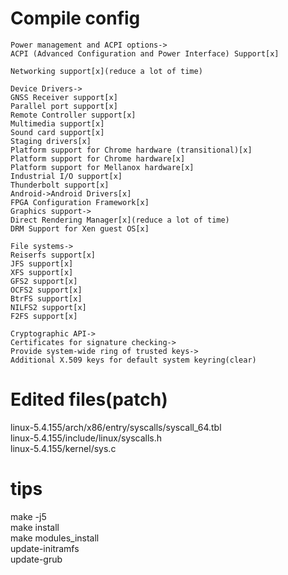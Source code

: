 # Compile config
```
Power management and ACPI options->
ACPI (Advanced Configuration and Power Interface) Support[x]

Networking support[x](reduce a lot of time)

Device Drivers->
GNSS Receiver support[x]
Parallel port support[x]
Remote Controller support[x]
Multimedia support[x]
Sound card support[x]
Staging drivers[x]
Platform support for Chrome hardware (transitional)[x]
Platform support for Chrome hardware[x]
Platform support for Mellanox hardware[x]
Industrial I/O support[x]
Thunderbolt support[x]
Android->Android Drivers[x]
FPGA Configuration Framework[x]
Graphics support->
Direct Rendering Manager[x](reduce a lot of time)
DRM Support for Xen guest OS[x]

File systems->
Reiserfs support[x]
JFS support[x]
XFS support[x]
GFS2 support[x]
OCFS2 support[x]
BtrFS support[x]
NILFS2 support[x]
F2FS support[x]

Cryptographic API->
Certificates for signature checking->
Provide system-wide ring of trusted keys->
Additional X.509 keys for default system keyring(clear)
```

# Edited files(patch)

linux-5.4.155/arch/x86/entry/syscalls/syscall_64.tbl  
linux-5.4.155/include/linux/syscalls.h  
linux-5.4.155/kernel/sys.c  

# tips
make -j5  
make install  
make modules_install  
update-initramfs  
update-grub  